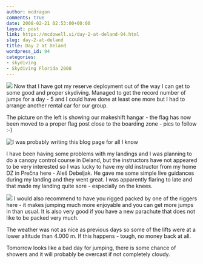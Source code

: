 ```yaml
---
author: mcdragon
comments: true
date: 2008-02-21 02:53:00+00:00
layout: post
link: https://mcdowell.si/day-2-at-deland-94.html
slug: day-2-at-deland
title: Day 2 at Deland
wordpress_id: 94
categories:
- skydiving
- Skydiving Florida 2008
---
```


![](https://img.mcdowell.si/2008/08/deland_hangar-1.jpg)
Now that I have got my reserve deployment out of the way I can get to some good and proper skydiving. Managed to get the record number of jumps for a day - 5 and I could have done at least one more but I had to arrange another rental car for our group.

The picture on the left is showing our makeshift hangar - the flag has now been moved to a proper flag post close to the boarding zone - pics to follow :-)

![](https://img.mcdowell.si/2008/08/P2270008.JPG "I was probably writing this blog page for all I know")

I have been having some problems with my landings and I was planning to do a canopy control course in Deland, but the instructors have not appeared to be very interested so I was lucky to have my old instructor from my home DZ in Prečna here - Aleš Debeljak. He gave me some simple live guidances during my landing and they went great. I was apparently flaring to late and that made my landing quite sore - especially on the knees.

![](https://img.mcdowell.si/2008/08/p2200001-1.jpg)
I would also recommend to have you rigged packed by one of the riggers here - it makes jumping much more enjoyable and you can get more jumps in than usual. It is also very good if you have a new parachute that does not like to be packed very much.

The weather was not as nice as previous days so some of the lifts were at a lower altitude than 4.000 m. If this happens - tough, no money back at all.

Tomorrow looks like a bad day for jumping, there is some chance of showers and it will probably be overcast if not completely cloudy.
